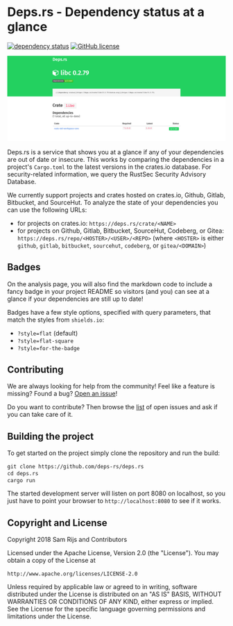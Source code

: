 # Deps.rs - Dependency status at a glance

[![dependency status](https://deps.rs/repo/github/deps-rs/deps.rs/status.svg)](https://deps.rs/repo/github/deps-rs/deps.rs)
[![GitHub license](https://img.shields.io/github/license/deps-rs/deps.rs.svg)](https://github.com/deps-rs/deps.rs/blob/master/LICENSE)

![A screenshot showing the deps.rs status of the libc crate](resources/banner.png)

Deps.rs is a service that shows you at a glance if any of your dependencies are out of date or insecure.
This works by comparing the dependencies in a project's `Cargo.toml` to the latest versions in the crates.io database.
For security-related information, we query the RustSec Security Advisory Database.

We currently support projects and crates hosted on crates.io, Github, Gitlab, Bitbucket, and SourceHut.
To analyze the state of your dependencies you can use the following URLs:

- for projects on crates.io: `https://deps.rs/crate/<NAME>`
- for projects on Github, Gitlab, Bitbucket, SourceHut, Codeberg, or Gitea: `https://deps.rs/repo/<HOSTER>/<USER>/<REPO>` (where `<HOSTER>` is either `github`, `gitlab`, `bitbucket`, `sourcehut`, `codeberg`, or `gitea/<DOMAIN>`)

## Badges

On the analysis page, you will also find the markdown code to include a fancy badge in your project README so visitors (and you) can see at a glance if your dependencies are still up to date!

Badges have a few style options, specified with query parameters, that match the styles from `shields.io`:
- `?style=flat` (default)
- `?style=flat-square`
- `?style=for-the-badge`

## Contributing

We are always looking for help from the community! Feel like a feature is missing? Found a bug? [Open an issue](https://github.com/deps-rs/deps.rs/issues/new)!

Do you want to contribute? Then browse the [list](https://github.com/deps-rs/deps.rs/issues) of open issues and ask if you can take care of it.

## Building the project

To get started on the project simply clone the repository and run the build:

```
git clone https://github.com/deps-rs/deps.rs
cd deps.rs
cargo run
```

The started development server will listen on port 8080 on localhost, so you just have to point your browser to `http://localhost:8080` to see if it works.

## Copyright and License

Copyright 2018 Sam Rijs and Contributors

Licensed under the Apache License, Version 2.0 (the "License").
You may obtain a copy of the License at

    http://www.apache.org/licenses/LICENSE-2.0

Unless required by applicable law or agreed to in writing, software
distributed under the License is distributed on an "AS IS" BASIS,
WITHOUT WARRANTIES OR CONDITIONS OF ANY KIND, either express or implied.
See the License for the specific language governing permissions and
limitations under the License.
